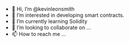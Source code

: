 - 👋 Hi, I’m @kevinleonsmith   
- 👀 I’m interested in developing smart contracts.
- 🌱 I’m currently learning Solidity
- 💞️ I’m looking to collaborate on ...
- 📫 How to reach me ...

<!---
kevinleonsmith/kevinleonsmith is a ✨ special ✨ repository because its `README.md` (this file) appears on your GitHub profile.
You can click the Preview link to take a look at your changes.
--->
